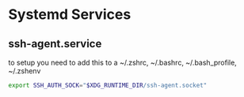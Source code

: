 # Systemd Services

## ssh-agent.service
to setup you need to add this to a ~/.zshrc, ~/.bashrc, ~/.bash_profile, ~/.zshenv
```bash
export SSH_AUTH_SOCK="$XDG_RUNTIME_DIR/ssh-agent.socket"
```
